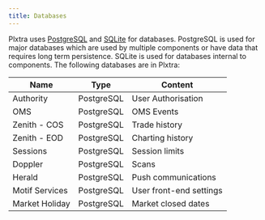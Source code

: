 ```yaml
---
title: Databases
---
```


Plxtra uses [PostgreSQL](https://www.postgresql.org/) and [SQLite](https://sqlite.org/) for databases.  PostgreSQL is used for major databases which are used by multiple components or have data that requires long term persistence.  SQLite is used for databases internal to components.  The following databases are in Plxtra:

| Name 	| Type 	| Content 	|
|---	|---	|---	|
| Authority 	| PostgreSQL 	| User Authorisation 	|
| OMS 	| PostgreSQL 	| OMS Events 	|
| Zenith - COS 	| PostgreSQL 	| Trade history 	|
| Zenith - EOD 	| PostgreSQL 	| Charting history 	|
| Sessions 	| PostgreSQL 	| Session limits 	|
| Doppler | PostgreSQL	| Scans	|
| Herald | PostgreSQL | Push communications |
| Motif Services | PostgreSQL | User front-end settings |
| Market Holiday | PostgreSQL | Market closed dates |

